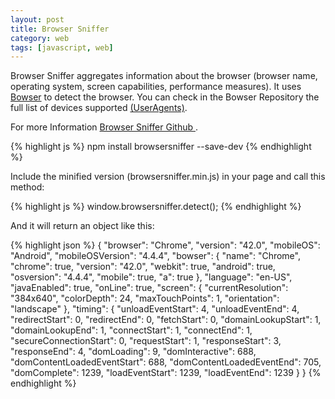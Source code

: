 ```yaml
---
layout: post
title: Browser Sniffer
category: web
tags: [javascript, web]
---
```


Browser Sniffer aggregates information about the browser (browser name, operating system, screen capabilities, performance measures).
It uses  <a href="https://github.com/ded/bowser" target="_blank">Bowser</a> to detect the browser. You can check in the Bowser Repository the full list of devices supported <a href="https://github.com/ded/bowser/blob/master/src/useragents.js" target="_blank">(UserAgents)</a>.


For more Information
<a target="_blank" href="https://github.com/yconoclast/browsersniffer">
    <i class="fa fa-github"></i>
    Browser Sniffer Github
</a>.

{% highlight js %}
npm install browsersniffer --save-dev
{% endhighlight %}

Include the minified version (browsersniffer.min.js) in your page and call this method:

{% highlight js %}
window.browsersniffer.detect();
{% endhighlight %}

And it will return an object like this:

{% highlight json %}
{
  "browser": "Chrome",
  "version": "42.0",
  "mobileOS": "Android",
  "mobileOSVersion": "4.4.4",
  "bowser": {
    "name": "Chrome",
    "chrome": true,
    "version": "42.0",
    "webkit": true,
    "android": true,
    "osversion": "4.4.4",
    "mobile": true,
    "a": true
  },
  "language": "en-US",
  "javaEnabled": true,
  "onLine": true,
  "screen": {
    "currentResolution": "384x640",
    "colorDepth": 24,
    "maxTouchPoints": 1,
    "orientation": "landscape"
  },
  "timing": {
    "unloadEventStart": 4,
    "unloadEventEnd": 4,
    "redirectStart": 0,
    "redirectEnd": 0,
    "fetchStart": 0,
    "domainLookupStart": 1,
    "domainLookupEnd": 1,
    "connectStart": 1,
    "connectEnd": 1,
    "secureConnectionStart": 0,
    "requestStart": 1,
    "responseStart": 3,
    "responseEnd": 4,
    "domLoading": 9,
    "domInteractive": 688,
    "domContentLoadedEventStart": 688,
    "domContentLoadedEventEnd": 705,
    "domComplete": 1239,
    "loadEventStart": 1239,
    "loadEventEnd": 1239
  }
}
{% endhighlight %}

